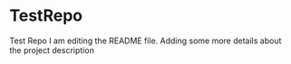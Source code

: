 # TestRepo
Test Repo
I am editing the README file. Adding some more details about the project description
